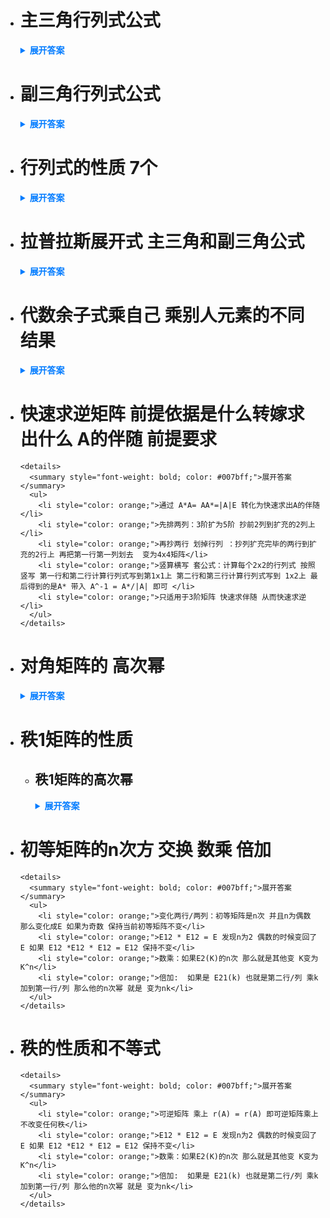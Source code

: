 - # 主三角行列式公式 
  <details>
    <summary style="font-weight: bold; color: #007bff;">展开答案</summary>
    <ul>
      <li style="color: orange;">行列式=主对角线连乘</li>
    </ul>
  </details>

- # 副三角行列式公式 
  <details>
    <summary style="font-weight: bold; color: #007bff;">展开答案</summary>
    <ul>
      <li style="color: orange;">行列式= n(n-1)/2 副对角线连乘</li>
    </ul>
  </details>

- # 行列式的性质 7个 

  <details>
    <summary style="font-weight: bold; color: #007bff;">展开答案</summary>
    <ul>
      <li style="color: orange;">交换两行，行列式带一个负号。</li>
      <li style="color: orange;">某一行乘上k，加到零一行。</li>
      <li style="color: orange;">矩阵的转置的行列式等于矩阵的行列式。</li>
      <li style="color: orange;">两行线性相关，行列式为0。</li>
      <li style="color: orange;">某一行为全为0，行列式为0。</li>
      <li style="color: orange;">某一行可以拆为两个列向量相加，那么行列式可以拆为两个行列式相加。</li>
      <li style="color: orange;">k乘行列式 = 行列式的某一行乘k。</li>
    </ul>
  </details>

- # 拉普拉斯展开式 主三角和副三角公式 
  <details>
    <summary style="font-weight: bold; color: #007bff;">展开答案</summary>
    <ul>
      <li style="color: orange;">是分块矩阵的 主对角线 那么 行列式=|A||B| 这里是2阶并且主对角线为AB</li>
      <li style="color: orange;">副对角线 (-1)m*n |A||B| m和n是AB的阶数</li>
    </ul>
  </details>


- # 代数余子式乘自己 乘别人元素的不同结果 
  <details>
    <summary style="font-weight: bold; color: #007bff;">展开答案</summary>
    <ul>
      <li style="color: orange;">乘自己是行列式 乘别人是0</li>
    </ul>
  </details>

- # 快速求逆矩阵 前提依据是什么转嫁求出什么 A的伴随 前提要求
      <details>
        <summary style="font-weight: bold; color: #007bff;">展开答案</summary>
        <ul>
          <li style="color: orange;">通过 A*A= AA*=|A|E 转化为快速求出A的伴随 </li>
          <li style="color: orange;">先排两列：3阶扩为5阶 抄前2列到扩充的2列上 </li>
          <li style="color: orange;">再抄两行 划掉行列 ：抄列扩充完毕的两行到扩充的2行上 再把第一行第一列划去  变为4x4矩阵</li>
          <li style="color: orange;">竖算横写 套公式：计算每个2x2的行列式 按照竖写 第一行和第二行计算行列式写到第1x1上 第二行和第三行计算行列式写到 1x2上 最后得到的是A* 带入 A^-1 = A*/|A| 即可 </li>
          <li style="color: orange;">只适用于3阶矩阵 快速求伴随 从而快速求逆</li>
        </ul>
      </details>
- # 对角矩阵的 高次幂
  <details>
    <summary style="font-weight: bold; color: #007bff;">展开答案</summary>
    <ul>
      <li style="color: orange;">A的n次方 并且 A为对角矩阵 也就是仅有主对角线有元素 那么就是主对角线元素的 n次方 </li>
    </ul>
  </details>

- # 秩1矩阵的性质
  - ## 秩1矩阵的高次幂 
      <details>
        <summary style="font-weight: bold; color: #007bff;">展开答案</summary>
        <ul>
          <li style="color: orange;">如果A为秩1矩阵 也就是R(A)=1 那么A的n次幂 = tr^n-1(A)A tr为主对角线之和</li>
        </ul>
      </details>

- # 初等矩阵的n次方 交换 数乘 倍加
      <details>
        <summary style="font-weight: bold; color: #007bff;">展开答案</summary>
        <ul>
          <li style="color: orange;">变化两行/两列：初等矩阵是n次 并且n为偶数 那么变化成E 如果为奇数 保持当前初等矩阵不变</li>
          <li style="color: orange;">E12 * E12 = E 发现n为2 偶数的时候变回了E 如果 E12 *E12 * E12 = E12 保持不变</li>
          <li style="color: orange;">数乘：如果E2(K)的n次 那么就是其他变 K变为 K^n</li>
          <li style="color: orange;">倍加:  如果是 E21(k) 也就是第二行/列 乘k加到第一行/列 那么他的n次幂 就是 变为nk</li>
        </ul>
      </details>
      
- # 秩的性质和不等式
      <details>
        <summary style="font-weight: bold; color: #007bff;">展开答案</summary>
        <ul>
          <li style="color: orange;">可逆矩阵 乘上 r(A) = r(A) 即可逆矩阵乘上 不改变任何秩</li>
          <li style="color: orange;">E12 * E12 = E 发现n为2 偶数的时候变回了E 如果 E12 *E12 * E12 = E12 保持不变</li>
          <li style="color: orange;">数乘：如果E2(K)的n次 那么就是其他变 K变为 K^n</li>
          <li style="color: orange;">倍加:  如果是 E21(k) 也就是第二行/列 乘k加到第一行/列 那么他的n次幂 就是 变为nk</li>
        </ul>
      </details>
